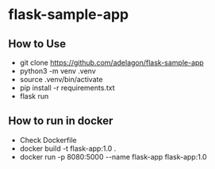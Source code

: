 # flask-sample-app

## How to Use
* git clone https://github.com/adelagon/flask-sample-app
* python3 -m venv .venv
* source .venv/bin/activate
* pip install -r requirements.txt
* flask run

## How to run in docker
* Check Dockerfile
* docker build -t flask-app:1.0 .
* docker run -p 8080:5000 --name flask-app flask-app:1.0
